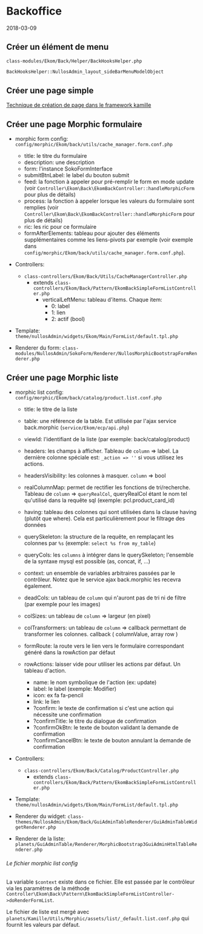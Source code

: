 Backoffice
======================
2018-03-09




Créer un élément de menu
---------------------

`class-modules/Ekom/Back/Helper/BackHooksHelper.php`

```php
BackHooksHelper::NullosAdmin_layout_sideBarMenuModelObject
```


Créer une page simple
---------------------

[Technique de création de page dans le framework kamille](http://www.ling-docs.ovh/kamille/#/developer/developer-memo?id=cr%c3%a9er-une-page)




Créer une page Morphic formulaire
----------------


- morphic form config: `config/morphic/Ekom/back/utils/cache_manager.form.conf.php`
    - title: le titre du formulaire 
    - description: une description  
    - form: l'instance SokoFormInterface  
    - submitBtnLabel: le label du bouton submit  
    - feed: la fonction à appeler pour pré-remplir le form en mode update (voir `Controller\Ekom\Back\EkomBackController::handleMorphicForm` pour plus de détails)  
    - process: la fonction à appeler lorsque les valeurs du formulaire sont remplies (voir `Controller\Ekom\Back\EkomBackController::handleMorphicForm` pour plus de détails)  
    - ric: les ric pour ce formulaire  
    - formAfterElements: tableau pour ajouter des éléments supplémentaires comme les liens-pivots par exemple (voir exemple dans `config/morphic/Ekom/back/utils/cache_manager.form.conf.php`).  
- Controllers: 
    - `class-controllers/Ekom/Back/Utils/CacheManagerController.php` 
        - extends `class-controllers/Ekom/Back/Pattern/EkomBackSimpleFormListController.php`    
            - verticalLeftMenu: tableau d'items. Chaque item:
                - 0: label
                - 1: lien
                - 2: actif (bool)
        
- Template: `theme/nullosAdmin/widgets/Ekom/Main/FormList/default.tpl.php`
- Renderer du form: `class-modules/NullosAdmin/SokoForm/Renderer/NullosMorphicBootstrapFormRenderer.php`



Créer une page Morphic liste
----------------


- morphic list config: `config/morphic/Ekom/back/catalog/product.list.conf.php`
    - title: le titre de la liste
    - table: une référence de la table. Est utilisée par l'ajax service back.morphic (`service/Ekom/ecp/api.php`)  
    - viewId: l'identifiant de la liste (par exemple: back/catalog/product)  
    - headers: les champs à afficher. Tableau de `column` => label. La dernière colonne spéciale est: `_action => ''` si vous utilisez les actions.   
    - headersVisibility: les colonnes à masquer. `column` => bool  
    - realColumnMap: permet de rectifier les fonctions de tri/recherche. Tableau de `column` => `queryRealCol`, queryRealCol étant le nom tel qu'utilisé dans la requête sql (exemple: pcl.product_card_id)  
    - having: tableau des colonnes qui sont utilisées dans la clause having (plutôt que where). Cela est particulièrement pour le filtrage des données  
    - querySkeleton: la structure de la requête, en remplaçant les colonnes par `%s` (exemple: `select %s from my_table`)  
    - queryCols: les `columns` à intégrer dans le querySkeleton; l'ensemble de la syntaxe mysql est possible (as, concat, if, ...)  
    - context: un ensemble de variables arbitraires passées par le contrôleur. Notez que le service ajax back.morphic les recevra également.
    - deadCols: un tableau de `column` qui n'auront pas de tri ni de filtre (par exemple pour les images) 
    - colSizes: un tableau de `column` => largeur (en pixel) 
    - colTransformers: un tableau de `column` => callback permettant de transformer les colonnes. 
            callback ( columnValue, array row )
    
    - formRoute: la route vers le lien vers le formulaire correspondant généré dans la rowAction par défaut 
    - rowActions: laisser vide pour utiliser les actions par défaut. Un tableau d'action.
        - name: le nom symbolique de l'action (ex: update)             
        - label: le label (exemple: Modifier)             
        - icon: ex fa fa-pencil             
        - link: le lien             
        - ?confirm: le texte de confirmation si c'est une action qui nécessite une confirmation             
        - ?confirmTitle: le titre du dialogue de confirmation             
        - ?confirmOkBtn: le texte de bouton validant la demande de confirmation             
        - ?confirmCancelBtn: le texte de bouton annulant la demande de confirmation             
     
- Controllers: 
    - `class-controllers/Ekom/Back/Catalog/ProductController.php` 
        - extends `class-controllers/Ekom/Back/Pattern/EkomBackSimpleFormListController.php` 
        
- Template: `theme/nullosAdmin/widgets/Ekom/Main/FormList/default.tpl.php`
- Renderer du widget: `class-themes/NullosAdmin/Ekom/Back/GuiAdminTableRenderer/GuiAdminTableWidgetRenderer.php`
- Renderer de la liste: `planets/GuiAdminTable/Renderer/MorphicBootstrap3GuiAdminHtmlTableRenderer.php`


###### Le fichier morphic list config

La variable `$context` existe dans ce fichier.
Elle est passée par le contrôleur via les paramètres de la méthode `Controller\Ekom\Back\Pattern\EkomBackSimpleFormListController->doRenderFormList`.

Le fichier de liste est mergé avec `planets/Kamille/Utils/Morphic/assets/list/_default.list.conf.php` qui fournit les valeurs par défaut.
